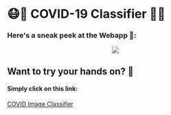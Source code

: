 # 😷🦠 COVID-19 Classifier 🦠😷

<h3>Here's a sneak peek at the Webapp 🔬: </h3>
<p align="center"> 
    <img src='https://github.com/swapnilvishwakarma/COVID-19_Diagnosis/blob/main/streamlit-app-tutorial.gif'>
</p>

<h2>Want to try your hands on? 🤲</h2>
<h4>Simply click on this link: </h4>

[COVID Image Classifier](https://share.streamlit.io/swapnilvishwakarma/covid-19_diagnosis/main/app.py)
